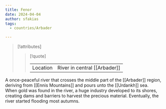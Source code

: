 ```yaml
---
title: Fenor
date: 2024-04-04
author: sfakias
tags:
  - countries/Arbader

---
```

> [!attributes]
> 
> > [!quote]
> >
> > | | |
> > | --- | --- |
> > | Location | River in central [[Arbader]] |

A once-peaceful river that crosses the middle part of the [[Arbader]] region, deriving from [[Ennis Mountains]] and pours unto the [[Urdankh]] sea. When gold was found in the river, a huge industry developed to its shores, creating dams and barriers to harvest the precious material. Eventually, the river started flooding most autumns.
